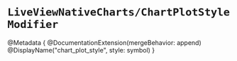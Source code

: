 # ``LiveViewNativeCharts/ChartPlotStyleModifier``

@Metadata {
    @DocumentationExtension(mergeBehavior: append)
    @DisplayName("chart_plot_style", style: symbol)
}
